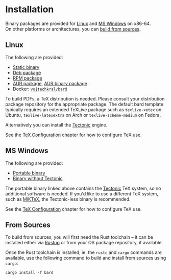 # Installation

Binary packages are provided for [Linux](#linux) and [MS Windows](#ms-windows) on x86-64.\
On other platforms or architectures, you can [build from sources](#form-sources).

## Linux

The following are provided:

- [Static binary](https://github.com/vojtechkral/bard/releases/latest/download/bard)
- [Deb package](https://github.com/vojtechkral/bard/releases/latest/download/bard.deb)
- [RPM package](https://github.com/vojtechkral/bard/releases/latest/download/bard.rpm)
- [AUR package](https://aur.archlinux.org/packages/bard), [AUR binary package](https://aur.archlinux.org/packages/bard-bin)
- Docker: [`vojtechkral/bard`](https://hub.docker.com/repository/docker/vojtechkral/bard)

To build PDFs, a TeX distribution is needed. Please consult your distribution package repository for the appropriate package.
The default bard template typically requires an extended TeXLive package such as `texlive-xetex` on Ubuntu,
`texlive-latexextra` on Arch or `texlive-scheme-medium` on Fedora.

Alternatively you can install the [Tectonic](https://tectonic-typesetting.github.io/) engine.

See the [TeX Configuration](./tex.md) chapter for how to configure TeX use.

## MS Windows

The following are provided:

- [Portable binary](https://github.com/vojtechkral/bard/releases/latest/download/bard.exe)
- [Binary without Tectonic](https://github.com/vojtechkral/bard/releases/latest/download/bard-no-tectonic.exe)

The portable binary linked above contains the [Tectonic](https://tectonic-typesetting.github.io/en-US/) TeX system, so no additional software is needed. If you'd like to use a different TeX system, such as [MiKTeX](https://miktex.org/), the Tectonic-less binary is recommended.

See the [TeX Configuration](./tex.md) chapter for how to configure TeX use.

## From Sources

To build from sources, you will first need the Rust toolchain &ndash; it can be installed either via [Rustup](https://rustup.rs/) or from your OS package repository, if available.

Once the Rust toolchain is installed, ie. the `rustc` and `cargo` commands are available, use the following command to build and install from sources using `cargo`:

    cargo install -f bard
